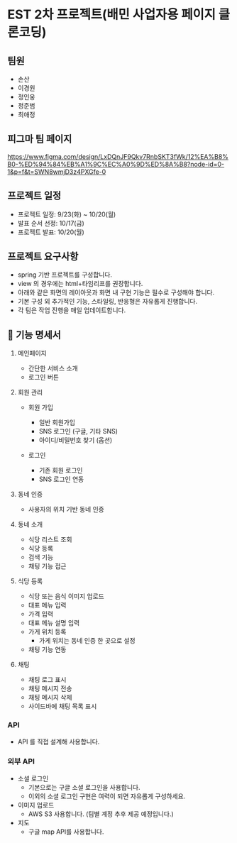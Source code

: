 # EST 2차 프로젝트(배민 사업자용 페이지 클론코딩)
## 팀원
- 손산
- 이경원
- 정인웅
- 정준범
- 최애정
## 피그마 팀 페이지
https://www.figma.com/design/LxDQnJF9Qkv7RnbSKT3fWk/12%EA%B8%B0-%ED%94%84%EB%A1%9C%EC%A0%9D%ED%8A%B8?node-id=0-1&p=f&t=SWN8wmjD3z4PXGfe-0

## 프로젝트 일정
- 프로젝트 일정: 9/23(화) ~ 10/20(월)
- 발표 순서 선정: 10/17(금)
- 프로젝트 발표: 10/20(월)
## 프로젝트 요구사항
- spring 기반 프로젝트를 구성합니다.
- view 의 경우에는 html+타임리프를 권장합니다.
- 아래와 같은 화면의 레이아웃과 화면 내 구현 기능은 필수로 구성해야 합니다.
- 기본 구성 외 추가적인 기능, 스타일링, 반응형은 자유롭게 진행합니다.
- 각 팀은 작업 진행을 매일 업데이트합니다.

## 📌 기능 명세서
1. 메인페이지
    - 간단한 서비스 소개
    - 로그인 버튼

2. 회원 관리
    - 회원 가입
        - 일반 회원가입
        - SNS 로그인 (구글, 기타 SNS)
        - 아이디/비밀번호 찾기 (옵션)

    - 로그인
        - 기존 회원 로그인
        - SNS 로그인 연동

4. 동네 인증
    - 사용자의 위치 기반 동네 인증

5. 동네 소개
    - 식당 리스트 조회
    - 식당 등록
    - 검색 기능
    - 채팅 기능 접근

6. 식당 등록
    - 식당 또는 음식 이미지 업로드
    - 대표 메뉴 입력
    - 가격 입력
    - 대표 메뉴 설명 입력
    - 가게 위치 등록
      - 가게 위치는 동네 인증 한 곳으로 설정
    - 채팅 기능 연동

7. 채팅
    - 채팅 로그 표시
    - 채팅 메시지 전송
    - 채팅 메시지 삭제
    - 사이드바에 채팅 목록 표시

### API

- API 를 직접 설계해 사용합니다.

### 외부 API

- 소셜 로그인
    - 기본으로는 구글 소셜 로그인을 사용합니다.
    - 이외의 소셜 로그인 구현은 여력이 되면 자유롭게 구성하세요.
- 이미지 업로드
    - AWS S3 사용합니다. (팀별 계정 추후 제공 예정입니다.)
- 지도
    - 구글 map API를 사용합니다.
 



